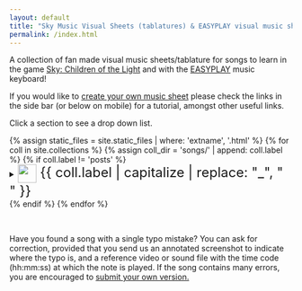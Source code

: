 ```yaml
---
layout: default
title: "Sky Music Visual Sheets (tablatures) & EASYPLAY visual music sheets"
permalink: /index.html
---
```


<p>A collection of fan made visual music sheets/tablature for songs to learn in the game <a href="https://thatskygame.com/">Sky: Children of the Light</a> and with the <a href="https://www.summertones.fun">EASYPLAY</a> music keyboard!</p>
<p>If you would like to <a href="./make-your-own-sheet.html">create your own music sheet</a> please check the links in the side bar (or below on mobile) for a tutorial, amongst other useful links.</p>
<p>Click a section to see a drop down list.</p>
{% assign static_files = site.static_files | where: 'extname', '.html' %}
{% for coll in site.collections %}
{% assign coll_dir = 'songs/' | append: coll.label %}
{% if coll.label != 'posts' %}
<details>
  <summary><font size="5"><img src="{{ site.baseurl | escape }}/assets/images/categories/{{ coll.label }}/{{ coll.label }}.png" width="33" height="33" style="vertical-align:middle;"> {{ coll.label | capitalize | replace: "_", " " }} </font></summary>
  <ul>
  {% for file in static_files %}{% if file.path contains coll_dir %}
    <li><a href="{{ file.path | escape }}">{{ file.basename | replace: "__", " - " | replace: "_", " "}}</a></li>
  {% endif %}{% endfor %}
  </ul>
</details>
{% endif %}
{% endfor %}

<p>&nbsp;</p>
<p>Have you found a song with a single typo mistake? You can ask for correction,
provided that you send us an annotated screenshot to indicate where the typo is, and a reference video or sound file with the time code (hh:mm:ss) at which the note is played.
If the song contains many errors, you are encouraged to <a href="./make-your-own-sheet.html">submit your own version.</a></p>



